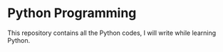 # Python Programming
 This repository contains all the Python codes, I will write while learning Python.
